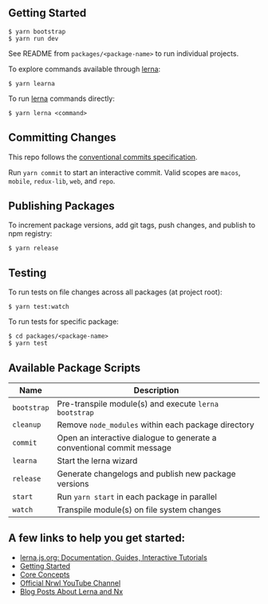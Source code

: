 ## Getting Started
```
$ yarn bootstrap
$ yarn run dev
```

See README from `packages/<package-name>` to run individual projects.

To explore commands available through [lerna](https://github.com/lerna/lerna/):
```
$ yarn learna
```

To run [lerna](https://github.com/lerna/lerna/) commands directly:
```
$ yarn lerna <command>
```

## Committing Changes

This repo follows the [conventional commits specification](https://conventionalcommits.org).

Run `yarn commit` to start an interactive commit.  Valid scopes are `macos`, `mobile`, `redux-lib`, `web`, and `repo`.

## Publishing Packages

To increment package versions, add git tags, push changes, and publish to npm registry:
```
$ yarn release
```

## Testing
To run tests on file changes across all packages (at project root):
```
$ yarn test:watch
```

To run tests for specific package:
```
$ cd packages/<package-name>
$ yarn test
```

## Available Package Scripts

| Name | Description |
|------|-------------|
|`bootstrap`|Pre-transpile module(s) and execute `lerna bootstrap`|
|`cleanup`|Remove `node_modules` within each package directory|
|`commit`|Open an interactive dialogue to generate a conventional commit message|
|`learna`|Start the lerna wizard|
|`release`|Generate changelogs and publish new package versions|
|`start`|Run `yarn start` in each package in parallel|
|`watch`|Transpile module(s) on file system changes|

## A few links to help you get started:

- [lerna.js.org: Documentation, Guides, Interactive Tutorials](https://lerna.js.org)
- [Getting Started](https://lerna.js.org/docs/getting-started)
- [Core Concepts](https://lerna.js.org/docs/core-concepts)
- [Official Nrwl YouTube Channel](https://www.youtube.com/c/Nrwl_io)
- [Blog Posts About Lerna and Nx](https://blog.nrwl.io/nx/home)
